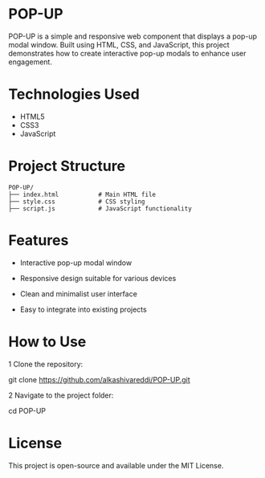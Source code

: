 # POP-UP
POP-UP is a simple and responsive web component that displays a pop-up modal window. Built using HTML, CSS, and JavaScript, this project demonstrates how to create interactive pop-up modals to enhance user engagement.
# Technologies Used

- HTML5
- CSS3
- JavaScript 


# Project Structure
```
POP-UP/
├── index.html           # Main HTML file
├── style.css            # CSS styling
├── script.js            # JavaScript functionality
```
# Features
- Interactive pop-up modal window

- Responsive design suitable for various devices

- Clean and minimalist user interface

- Easy to integrate into existing projects
# How to Use
1 Clone the repository:

  git clone https://github.com/alkashivareddi/POP-UP.git

2 Navigate to the project folder:

  cd POP-UP
# License
This project is open-source and available under the MIT License.









